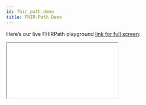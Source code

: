 ```yaml
---
id: fhir_path_demo
title: FHIR‑Path Demo
---
```


Here’s our live FHIRPath playground [link for full screen](https://fhir-fli.github.io/fhir_fli_documentation/fhir_path_demo/):

<iframe
  src="/fhir_fli_documentation/fhir_path_demo/index.html"
  sandbox="allow-scripts allow-same-origin"
  style={{
    width: '100%',
    height: '800px',
    border: 'none'
  }}
/>
